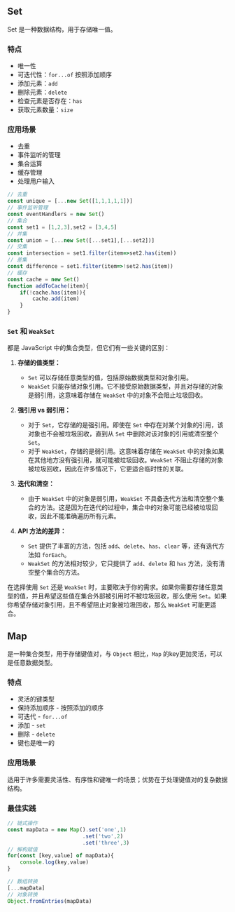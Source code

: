 
## Set

Set 是一种数据结构，用于存储唯一值。

### 特点

- 唯一性
- 可迭代性：`for...of` 按照添加顺序
- 添加元素：`add`
- 删除元素：`delete`
- 检查元素是否存在：`has`
- 获取元素数量：`size`

### 应用场景

- 去重
- 事件监听的管理
- 集合运算
- 缓存管理
- 处理用户输入

```js
// 去重
const unique = [...new Set([1,1,1,1,1])]
// 事件监听管理
const eventHandlers = new Set()
// 集合
const set1 = [1,2,3],set2 = [3,4,5]
// 并集
const union = [...new Set([...set1],[...set2])]
// 交集
const intersection = set1.filter(item=>set2.has(item))
// 差集
const difference = set1.filter(item=>!set2.has(item))
// 缓存
const cache = new Set()
function addToCache(item){
	if(!cache.has(item)){
		cache.add(item)
	}
}
```

### `Set` 和 `WeakSet`

都是 JavaScript 中的集合类型，但它们有一些关键的区别：

1. **存储的值类型：**
    
    - `Set` 可以存储任意类型的值，包括原始数据类型和对象引用。
    - `WeakSet` 只能存储对象引用。它不接受原始数据类型，并且对存储的对象是弱引用，这意味着存储在 `WeakSet` 中的对象不会阻止垃圾回收。

2. **强引用 vs 弱引用：**
    
    - 对于 `Set`，它存储的是强引用。即使在 `Set` 中存在对某个对象的引用，该对象也不会被垃圾回收，直到从 `Set` 中删除对该对象的引用或清空整个 `Set`。
    - 对于 `WeakSet`，存储的是弱引用。这意味着存储在 `WeakSet` 中的对象如果在其他地方没有强引用，就可能被垃圾回收。`WeakSet` 不阻止存储的对象被垃圾回收，因此在许多情况下，它更适合临时性的关联。
    
3. **迭代和清空：**
    
    - 由于 `WeakSet` 中的对象是弱引用，`WeakSet` 不具备迭代方法和清空整个集合的方法。这是因为在迭代的过程中，集合中的对象可能已经被垃圾回收，因此不能准确遍历所有元素。

4. **API 方法的差异：**
    
    - `Set` 提供了丰富的方法，包括 `add`、`delete`、`has`、`clear` 等，还有迭代方法如 `forEach`。
    - `WeakSet` 的方法相对较少，它只提供了 `add`、`delete` 和 `has` 方法，没有清空整个集合的方法。

在选择使用 `Set` 还是 `WeakSet` 时，主要取决于你的需求。如果你需要存储任意类型的值，并且希望这些值在集合外部被引用时不被垃圾回收，那么使用 `Set`。如果你希望存储对象引用，且不希望阻止对象被垃圾回收，那么 `WeakSet` 可能更适合。

## Map

是一种集合类型，用于存储键值对，与 `Object` 相比，`Map` 的key更加灵活，可以是任意数据类型。

### 特点

- 灵活的键类型
- 保持添加顺序 - 按照添加的顺序
- 可迭代 - `for...of`
- 添加 - `set`
- 删除 - `delete`
- 键也是唯一的

### 应用场景

适用于许多需要灵活性、有序性和键唯一的场景；优势在于处理键值对的复杂数据结构。

### 最佳实践

```js
// 链式操作
const mapData = new Map().set('one',1)
						.set('two',2)
						.set('three',3)
// 解构赋值
for(const [key,value] of mapData){
	console.log(key,value)
}

// 数组转换
[...mapData]
// 对象转换
Object.fromEntries(mapData)

```